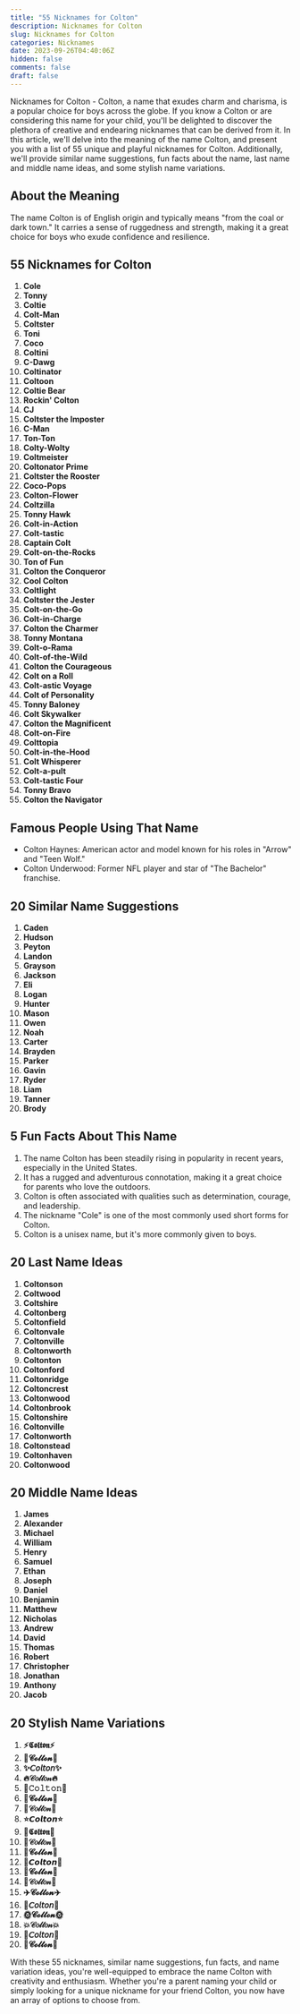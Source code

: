 ```yaml
---
title: "55 Nicknames for Colton"
description: Nicknames for Colton
slug: Nicknames for Colton
categories: Nicknames
date: 2023-09-26T04:40:06Z
hidden: false
comments: false
draft: false
---
```


Nicknames for Colton - Colton, a name that exudes charm and charisma, is a popular choice for boys across the globe. If you know a Colton or are considering this name for your child, you'll be delighted to discover the plethora of creative and endearing nicknames that can be derived from it. In this article, we'll delve into the meaning of the name Colton, and present you with a list of 55 unique and playful nicknames for Colton. Additionally, we'll provide similar name suggestions, fun facts about the name, last name and middle name ideas, and some stylish name variations. 

## About the Meaning

The name Colton is of English origin and typically means "from the coal or dark town." It carries a sense of ruggedness and strength, making it a great choice for boys who exude confidence and resilience.

## 55 Nicknames for Colton

1. **Cole**
2. **Tonny**
3. **Coltie**
4. **Colt-Man**
5. **Coltster**
6. **Toni**
7. **Coco**
8. **Coltini**
9. **C-Dawg**
10. **Coltinator**
11. **Coltoon**
12. **Coltie Bear**
13. **Rockin' Colton**
14. **CJ**
15. **Coltster the Imposter**
16. **C-Man**
17. **Ton-Ton**
18. **Colty-Wolty**
19. **Coltmeister**
20. **Coltonator Prime**
21. **Coltster the Rooster**
22. **Coco-Pops**
23. **Colton-Flower**
24. **Coltzilla**
25. **Tonny Hawk**
26. **Colt-in-Action**
27. **Colt-tastic**
28. **Captain Colt**
29. **Colt-on-the-Rocks**
30. **Ton of Fun**
31. **Colton the Conqueror**
32. **Cool Colton**
33. **Coltlight**
34. **Coltster the Jester**
35. **Colt-on-the-Go**
36. **Colt-in-Charge**
37. **Colton the Charmer**
38. **Tonny Montana**
39. **Colt-o-Rama**
40. **Colt-of-the-Wild**
41. **Colton the Courageous**
42. **Colt on a Roll**
43. **Colt-astic Voyage**
44. **Colt of Personality**
45. **Tonny Baloney**
46. **Colt Skywalker**
47. **Colton the Magnificent**
48. **Colt-on-Fire**
49. **Colttopia**
50. **Colt-in-the-Hood**
51. **Colt Whisperer**
52. **Colt-a-pult**
53. **Colt-tastic Four**
54. **Tonny Bravo**
55. **Colton the Navigator**

## Famous People Using That Name

- Colton Haynes: American actor and model known for his roles in "Arrow" and "Teen Wolf."
- Colton Underwood: Former NFL player and star of "The Bachelor" franchise.

## 20 Similar Name Suggestions

1. **Caden**
2. **Hudson**
3. **Peyton**
4. **Landon**
5. **Grayson**
6. **Jackson**
7. **Eli**
8. **Logan**
9. **Hunter**
10. **Mason**
11. **Owen**
12. **Noah**
13. **Carter**
14. **Brayden**
15. **Parker**
16. **Gavin**
17. **Ryder**
18. **Liam**
19. **Tanner**
20. **Brody**

## 5 Fun Facts About This Name

1. The name Colton has been steadily rising in popularity in recent years, especially in the United States.
2. It has a rugged and adventurous connotation, making it a great choice for parents who love the outdoors.
3. Colton is often associated with qualities such as determination, courage, and leadership.
4. The nickname "Cole" is one of the most commonly used short forms for Colton.
5. Colton is a unisex name, but it's more commonly given to boys.

## 20 Last Name Ideas

1. **Coltonson**
2. **Coltwood**
3. **Coltshire**
4. **Coltonberg**
5. **Coltonfield**
6. **Coltonvale**
7. **Coltonville**
8. **Coltonworth**
9. **Coltonton**
10. **Coltonford**
11. **Coltonridge**
12. **Coltoncrest**
13. **Coltonwood**
14. **Coltonbrook**
15. **Coltonshire**
16. **Coltonville**
17. **Coltonworth**
18. **Coltonstead**
19. **Coltonhaven**
20. **Coltonwood**

## 20 Middle Name Ideas

1. **James**
2. **Alexander**
3. **Michael**
4. **William**
5. **Henry**
6. **Samuel**
7. **Ethan**
8. **Joseph**
9. **Daniel**
10. **Benjamin**
11. **Matthew**
12. **Nicholas**
13. **Andrew**
14. **David**
15. **Thomas**
16. **Robert**
17. **Christopher**
18. **Jonathan**
19. **Anthony**
20. **Jacob**

## 20 Stylish Name Variations

1. **⚡𝕮𝖔𝖑𝖙𝖔𝖓⚡**
2. **🌟𝓒𝓸𝓵𝓽𝓸𝓷🌟**
3. **✨𝘊𝘰𝘭𝘵𝘰𝘯✨**
4. **🔥𝒞𝑜𝓁𝓉𝑜𝓃🔥**
5. **🚀𝙲𝚘𝚕𝚝𝚘𝚗🚀**
6. **🌠𝓒𝓸𝓵𝓽𝓸𝓷🌠**
7. **💫𝒞𝑜𝓁𝓉𝑜𝓃💫**
8. **⭐𝘾𝙤𝙡𝙩𝙤𝙣⭐**
9. **🌌𝕮𝖔𝖑𝖙𝖔𝖓🌌**
10. **🔮𝒞𝑜𝓁𝓉𝑜𝓃🔮**
11. **👑𝓒𝓸𝓵𝓽𝓸𝓷👑**
12. **💎𝘾𝙤𝙡𝙩𝙤𝙣💎**
13. **🌊𝓒𝓸𝓵𝓽𝓸𝓷🌊**
14. **🌆𝒞𝑜𝓁𝓉𝑜𝓃🌆**
15. **✈️𝓒𝓸𝓵𝓽𝓸𝓷✈️**
16. **🎩𝘊𝘰𝘭𝘵𝘰𝘯🎩**
17. **🌞𝓒𝓸𝓵𝓽𝓸𝓷🌞**
18. **💥𝒞𝑜𝓁𝓉𝑜𝓃💥**
19. **🚗𝘊𝘰𝘭𝘵𝘰𝘯🚗**
20. **🌈𝓒𝓸𝓵𝓽𝓸𝓷🌈**

With these 55 nicknames, similar name suggestions, fun facts, and name variation ideas, you're well-equipped to embrace the name Colton with creativity and enthusiasm. Whether you're a parent naming your child or simply looking for a unique nickname for your friend Colton, you now have an array of options to choose from.